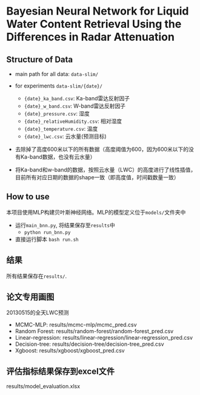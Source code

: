 # Bayesian Neural Network for Liquid Water Content Retrieval Using the Differences in Radar Attenuation

## Structure of Data
- main path for all data: `data-slim/` 
- for experiments `data-slim/{date}/`
    - `{date}_ka_band.csv`: Ka-band雷达反射因子
    - `{date}_w_band.csv`: W-band雷达反射因子
    - `{date}_pressure.csv`: 湿度
    - `{date}_relativeHumidity.csv`: 相对湿度
    - `{date}_temperature.csv`: 温度
    - `{date}_lwc.csv`: 云水量(预测目标)
  
- 去除掉了高度600米以下的所有数据（高度阈值为600，因为600米以下的没有Ka-band数据，也没有云水量）
- 将Ka-band和w-band的数据，按照云水量（LWC）的高度进行了线性插值，目前所有对应日期的数据的shape一致（即高度值，时间戳数量一致）

## How to use  
本项目使用MLP构建贝叶斯神经网络。MLP的模型定义位于`models/`文件夹中
- 运行`main_bnn.py`, 将结果保存至`results`中   
    - `python run_bnn.py`
- 直接运行脚本 `bash run.sh`

## 结果
所有结果保存在`results/`.

## 论文专用画图
20130515的全天LWC预测  
- MCMC-MLP: results/mcmc-mlp/mcmc_pred.csv
- Random Forest: results/random-forest/random-forest_pred.csv
- Linear-regression: results/linear-regression/linear-regression_pred.csv
- Decision-tree: results/decision-tree/decision-tree_pred.csv
- Xgboost: results/xgboost/xgboost_pred.csv
## 评估指标结果保存到excel文件  
results/model_evaluation.xlsx
